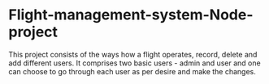 # Flight-management-system-Node-project

This project consists of the ways how a flight operates, record, delete and add different users.
It comprises two basic users - admin and user and one can choose to go through each user as per desire and make the changes.

